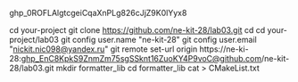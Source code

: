 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

cd your-project
git clone https://github.com/ne-kit-28/lab03.git
cd
cd your-project/lab03
git config user.name "ne-kit-28"
git config user.email "nickit.nic098@yandex.ru"
git remote set-url origin https://ne-ki-28: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@github.com/ne-kit-28/lab03.git
mkdir formatter_lib
cd formatter_lib
cat > CMakeList.txt
